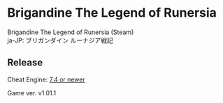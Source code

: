 # Brigandine The Legend of Runersia  
Brigandine The Legend of Runersia (Steam)  
ja-JP: ブリガンダイン ルーナジア戦記  
 
## Release
Cheat Engine: [7.4 or newer](https://github.com/cheat-engine/cheat-engine/releases)  

Game ver. v1.01.1